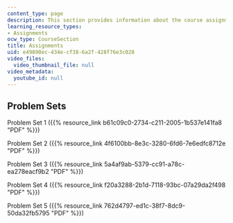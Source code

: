 ```yaml
---
content_type: page
description: This section provides information about the course assignments.
learning_resource_types:
- Assignments
ocw_type: CourseSection
title: Assignments
uid: e49890ec-434e-cf38-6a2f-428f76e3c028
video_files:
  video_thumbnail_file: null
video_metadata:
  youtube_id: null
---
```


Problem Sets
------------

Problem Set 1 ({{% resource_link b61c09c0-2734-c211-2005-1b537e141fa8 "PDF" %}})

Problem Set 2 ({{% resource_link 4f6100bb-8e3c-3280-6fd6-7e6edfc8712e "PDF" %}})

Problem Set 3 ({{% resource_link 5a4af9ab-5379-cc91-a78c-ea278eacf9b2 "PDF" %}})

Problem Set 4 ({{% resource_link f20a3288-2b1d-7118-93bc-07a29da2f498 "PDF" %}})

Problem Set 5 ({{% resource_link 762d4797-ed1c-38f7-8dc9-50da32fb5795 "PDF" %}})